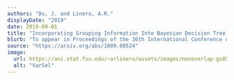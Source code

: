 ```yaml
---
authors: "Du, J. and Linero, A.R."
displayDate: "2019"
date: 2019-09-01
title: "Incorporating Grouping Information Into Bayesian Decision Tree Ensembles"
blurb: "To appear in Proceedings of the 36th International Conference on Machine Learning (ICML)."
source: "https://arxiv.org/abs/1809.08524"
image:
  url: https://ani.stat.fsu.edu/~arlinero/assets/images/nonoverlap-gs05-1.jpg
  alt: "VarSel"
---
```

